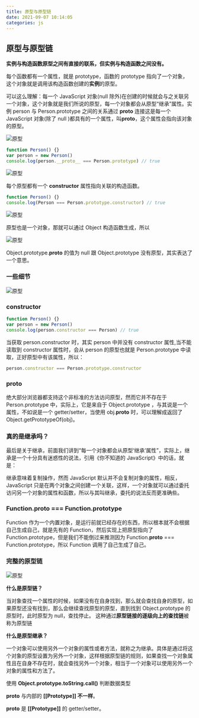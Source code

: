 ```yaml
---
title: 原型与原型链
date: 2021-09-07 10:14:05
categories: js
---
```


## 原型与原型链

**实例与构造函数原型之间有直接的联系，但实例与构造函数之间没有。**

每个函数都有一个属性，就是 prototype，函数的 prototype 指向了一个对象，这个对象就是调用该构造函数创建的**实例**的原型。

可以这么理解：每一个 JavaScript 对象(null 除外)在创建的时候就会与之关联另一个对象，这个对象就是我们所说的原型，每一个对象都会从原型“继承”属性。实例 person 与 Person.prototype 之间的关系通过 **proto** 连接这是每一个 JavaScript 对象(除了 null )都具有的一个属性，叫**proto**，这个属性会指向该对象的原型。

![原型](./原型与原型链/image1.png)

```jsx
function Person() {}
var person = new Person()
console.log(person.__proto__ === Person.prototype) // true
```

![原型](./原型与原型链/image2.png)

每个原型都有一个 **constructor** 属性指向关联的构造函数。

```jsx
function Person() {}
console.log(Person === Person.prototype.constructor) // true
```

![原型](./原型与原型链/image3.png)

原型也是一个对象，那就可以通过 Object 构造函数生成，所以

![原型](./原型与原型链/image4.png)

Object.prototype.**proto** 的值为 null 跟 Object.prototype 没有原型，其实表达了一个意思。

### 一些细节

![原型](./原型与原型链/image5.png)

### constructor

```jsx
function Person() {}
var person = new Person()
console.log(person.constructor === Person) // true
```

当获取 person.constructor 时，其实 person 中并没有 constructor 属性,当不能读取到 constructor 属性时，会从 person 的原型也就是 Person.prototype 中读取，正好原型中有该属性，所以：

```jsx
person.constructor === Person.prototype.constructor
```

### **proto**

绝大部分浏览器都支持这个非标准的方法访问原型，然而它并不存在于 Person.prototype 中，实际上，它是来自于 Object.prototype ，与其说是一个属性，不如说是一个 getter/setter，当使用 obj.**proto** 时，可以理解成返回了 Object.getPrototypeOf(obj)。

### 真的是继承吗？

最后是关于继承，前面我们讲到“每一个对象都会从原型‘继承’属性”，实际上，继承是一个十分具有迷惑性的说法，引用《你不知道的 JavaScript》中的话，就是：

继承意味着复制操作，然而 JavaScript 默认并不会复制对象的属性，相反，JavaScript 只是在两个对象之间创建一个关联，这样，一个对象就可以通过委托访问另一个对象的属性和函数，所以与其叫继承，委托的说法反而更准确些。

### Function.**proto** === Function.prototype

Function 作为一个内置对象，是运行前就已经存在的东西，所以根本就不会根据自己生成自己，就是先有的 Function，然后实现上把原型指向了 Function.prototype，但是我们不能倒过来推测因为 Function.**proto** === Function.prototype，所以 Function 调用了自己生成了自己。

### 完整的原型链

![原型](./原型与原型链/image6.png)

**什么是原型链？**

当对象查找一个属性的时候，如果没有在自身找到，那么就会查找自身的原型，如果原型还没有找到，那么会继续查找原型的原型，直到找到 Object.prototype 的原型时，此时原型为 null，查找停止。 这种通过**原型链接的逐级向上的查找链**被称为原型链

**什么是原型继承？**

一个对象可以使用另外一个对象的属性或者方法，就称之为继承。具体是通过将这个对象的原型设置为另外一个对象，这样根据原型链的规则，如果查找一个对象属性且在自身不存在时，就会查找另外一个对象，相当于一个对象可以使用另外一个对象的属性和方法了。

使用 **Object.prototype.toString.call()** 判断数据类型

**proto** 与内部的 **[[Prototype]] 不一样**。

**proto** 是 **[[Prototype]]** 的 getter/setter。
